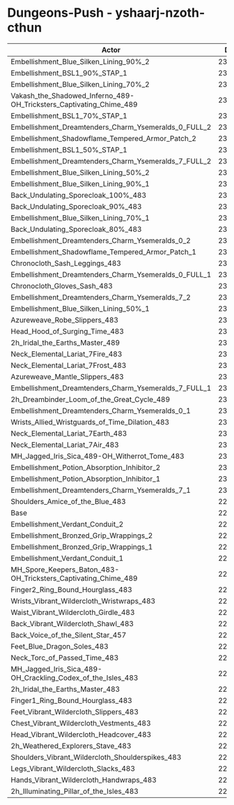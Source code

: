 # Dungeons-Push - yshaarj-nzoth-cthun
| Actor | DPS | Increase |
|---|:---:|:---:|
|Embellishment_Blue_Silken_Lining_90%_2|237511|3.29%|
|Embellishment_BSL1_90%_STAP_1|236532|2.86%|
|Embellishment_Blue_Silken_Lining_70%_2|235868|2.58%|
|Vakash_the_Shadowed_Inferno_489-OH_Tricksters_Captivating_Chime_489|235843|2.56%|
|Embellishment_BSL1_70%_STAP_1|235677|2.49%|
|Embellishment_Dreamtenders_Charm_Ysemeralds_0_FULL_2|235486|2.41%|
|Embellishment_Shadowflame_Tempered_Armor_Patch_2|235444|2.39%|
|Embellishment_BSL1_50%_STAP_1|234822|2.12%|
|Embellishment_Dreamtenders_Charm_Ysemeralds_7_FULL_2|234480|1.97%|
|Embellishment_Blue_Silken_Lining_50%_2|234194|1.85%|
|Embellishment_Blue_Silken_Lining_90%_1|233821|1.69%|
|Back_Undulating_Sporecloak_100%_483|233728|1.64%|
|Back_Undulating_Sporecloak_90%_483|233332|1.47%|
|Embellishment_Blue_Silken_Lining_70%_1|232953|1.31%|
|Back_Undulating_Sporecloak_80%_483|232939|1.30%|
|Embellishment_Dreamtenders_Charm_Ysemeralds_0_2|232703|1.20%|
|Embellishment_Shadowflame_Tempered_Armor_Patch_1|232697|1.20%|
|Chronocloth_Sash_Leggings_483|232651|1.18%|
|Embellishment_Dreamtenders_Charm_Ysemeralds_0_FULL_1|232446|1.09%|
|Chronocloth_Gloves_Sash_483|232285|1.02%|
|Embellishment_Dreamtenders_Charm_Ysemeralds_7_2|232135|0.95%|
|Embellishment_Blue_Silken_Lining_50%_1|232078|0.93%|
|Azureweave_Robe_Slippers_483|231977|0.88%|
|Head_Hood_of_Surging_Time_483|231920|0.86%|
|2h_Iridal_the_Earths_Master_489|231736|0.78%|
|Neck_Elemental_Lariat_7Fire_483|231651|0.74%|
|Neck_Elemental_Lariat_7Frost_483|231634|0.73%|
|Azureweave_Mantle_Slippers_483|231552|0.70%|
|Embellishment_Dreamtenders_Charm_Ysemeralds_7_FULL_1|231339|0.61%|
|2h_Dreambinder_Loom_of_the_Great_Cycle_489|231293|0.59%|
|Embellishment_Dreamtenders_Charm_Ysemeralds_0_1|231164|0.53%|
|Wrists_Allied_Wristguards_of_Time_Dilation_483|230991|0.45%|
|Neck_Elemental_Lariat_7Earth_483|230892|0.41%|
|Neck_Elemental_Lariat_7Air_483|230726|0.34%|
|MH_Jagged_Iris_Sica_489-OH_Witherrot_Tome_483|230624|0.29%|
|Embellishment_Potion_Absorption_Inhibitor_2|230610|0.29%|
|Embellishment_Potion_Absorption_Inhibitor_1|230278|0.14%|
|Embellishment_Dreamtenders_Charm_Ysemeralds_7_1|230271|0.14%|
|Shoulders_Amice_of_the_Blue_483|229995|0.02%|
|Base|229946|0.00%|
|Embellishment_Verdant_Conduit_2|229939|0.00%|
|Embellishment_Bronzed_Grip_Wrappings_2|229927|-0.01%|
|Embellishment_Bronzed_Grip_Wrappings_1|229890|-0.02%|
|Embellishment_Verdant_Conduit_1|229888|-0.03%|
|MH_Spore_Keepers_Baton_483-OH_Tricksters_Captivating_Chime_489|229591|-0.15%|
|Finger2_Ring_Bound_Hourglass_483|229576|-0.16%|
|Wrists_Vibrant_Wildercloth_Wristwraps_483|229452|-0.21%|
|Waist_Vibrant_Wildercloth_Girdle_483|229265|-0.30%|
|Back_Vibrant_Wildercloth_Shawl_483|229256|-0.30%|
|Back_Voice_of_the_Silent_Star_457|229231|-0.31%|
|Feet_Blue_Dragon_Soles_483|229051|-0.39%|
|Neck_Torc_of_Passed_Time_483|228981|-0.42%|
|MH_Jagged_Iris_Sica_489-OH_Crackling_Codex_of_the_Isles_483|228862|-0.47%|
|2h_Iridal_the_Earths_Master_483|228839|-0.48%|
|Finger1_Ring_Bound_Hourglass_483|228793|-0.50%|
|Feet_Vibrant_Wildercloth_Slippers_483|228646|-0.57%|
|Chest_Vibrant_Wildercloth_Vestments_483|228616|-0.58%|
|Head_Vibrant_Wildercloth_Headcover_483|228390|-0.68%|
|2h_Weathered_Explorers_Stave_483|228345|-0.70%|
|Shoulders_Vibrant_Wildercloth_Shoulderspikes_483|228294|-0.72%|
|Legs_Vibrant_Wildercloth_Slacks_483|228114|-0.80%|
|Hands_Vibrant_Wildercloth_Handwraps_483|227786|-0.94%|
|2h_Illuminating_Pillar_of_the_Isles_483|227187|-1.20%|
